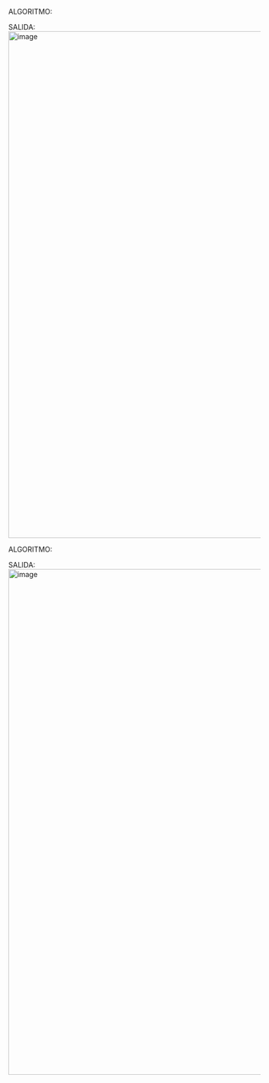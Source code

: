 ALGORITMO:








SALIDA:
<img width="1919" height="1013" alt="image" src="https://github.com/user-attachments/assets/3380f24d-31a4-4f29-b5e2-0a02739ca995" />















ALGORITMO:



































SALIDA:
<img width="1916" height="1011" alt="image" src="https://github.com/user-attachments/assets/983c8f91-c6fa-4f8d-837e-81cefdcbdcf2" />


